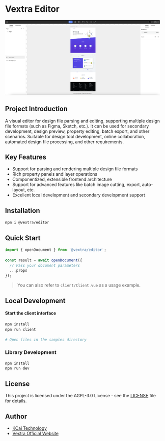 # Vextra Editor

![Vextra Editor Example](example.png)

## Project Introduction
A visual editor for design file parsing and editing, supporting multiple design file formats (such as Figma, Sketch, etc.). It can be used for secondary development, design preview, property editing, batch export, and other scenarios. Suitable for design tool development, online collaboration, automated design file processing, and other requirements.

## Key Features
- Support for parsing and rendering multiple design file formats
- Rich property panels and layer operations
- Componentized, extensible frontend architecture
- Support for advanced features like batch image cutting, export, auto-layout, etc.
- Excellent local development and secondary development support

## Installation

```bash
npm i @vextra/editor
```

## Quick Start

```ts
import { openDocument } from '@vextra/editor';

const result = await openDocument({
  // Pass your document parameters
  ...props
});
```

> You can also refer to `client/Client.vue` as a usage example.

## Local Development

#### Start the client interface

```bash
npm install
npm run client

# Open files in the samples directory
```

### Library Development

```bash
npm install
npm run dev
```

## License

This project is licensed under the AGPL-3.0 License - see the [LICENSE](LICENSE.txt) file for details.

## Author

- [KCai Technology](https://kcaitech.com)
- [Vextra Official Website](https://vextra.cn)
